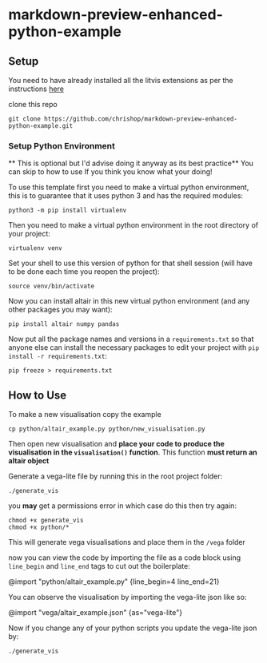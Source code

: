# markdown-preview-enhanced-python-example

## Setup

You need to have already installed all the litvis extensions as per the instructions [here](https://github.com/gicentre/litvis)

clone this repo
```
git clone https://github.com/chrishop/markdown-preview-enhanced-python-example.git
```

### Setup Python Environment

** This is optional but I'd advise doing it anyway as its best practice**
You can skip to how to use If you think you know what your doing!

To use this template first you need to make a virtual python environment, this is to guarantee that it uses python 3 and has the required modules: 
```
python3 -m pip install virtualenv
```

Then you need to make a virtual python environment in the root directory of your project:
```
virtualenv venv
```

Set your shell to use this version of python for that shell session (will have to be done each time you reopen the project):
```
source venv/bin/activate
```

Now you can install altair in this new virtual python environment (and any other packages you may want):
```
pip install altair numpy pandas
```

Now put all the package names and versions in a `requirements.txt` so that anyone else can install the necessary packages to edit your project with `pip install -r requirements.txt`:
```
pip freeze > requirements.txt
```

## How to Use

To make a new visualisation copy the example 
```
cp python/altair_example.py python/new_visualisation.py
```

Then open new visualisation and **place your code to produce the visualisation in the `visualisation()` function**. This function **must return an altair object**

Generate a vega-lite file by running this in the root project folder:
```
./generate_vis
```

you **may** get a permissions error in which case do this then try again:
```
chmod +x generate_vis
chmod +x python/*
```

This will generate vega visualisations and place them in the `/vega` folder

now you can view the code by importing the file as a code block using `line_begin` and `line_end` tags to cut out the boilerplate:

@import "python/altair_example.py" {line_begin=4 line_end=21}

You can observe the visualisation by importing the vega-lite json like so:

@import "vega/altair_example.json" {as="vega-lite"}

Now if you change any of your python scripts you update the vega-lite json by:
```
./generate_vis
```